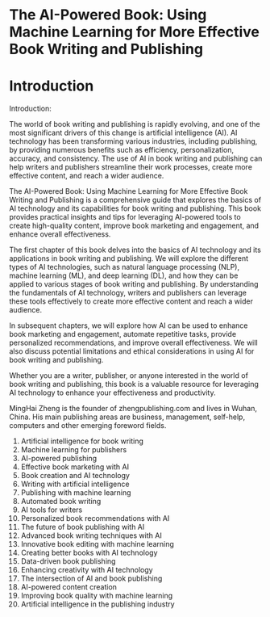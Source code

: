 # The AI-Powered Book: Using Machine Learning for More Effective Book Writing and Publishing

# Introduction

Introduction:

The world of book writing and publishing is rapidly evolving, and one of the most significant drivers of this change is artificial intelligence (AI). AI technology has been transforming various industries, including publishing, by providing numerous benefits such as efficiency, personalization, accuracy, and consistency. The use of AI in book writing and publishing can help writers and publishers streamline their work processes, create more effective content, and reach a wider audience.

The AI-Powered Book: Using Machine Learning for More Effective Book Writing and Publishing is a comprehensive guide that explores the basics of AI technology and its capabilities for book writing and publishing. This book provides practical insights and tips for leveraging AI-powered tools to create high-quality content, improve book marketing and engagement, and enhance overall effectiveness.

The first chapter of this book delves into the basics of AI technology and its applications in book writing and publishing. We will explore the different types of AI technologies, such as natural language processing (NLP), machine learning (ML), and deep learning (DL), and how they can be applied to various stages of book writing and publishing. By understanding the fundamentals of AI technology, writers and publishers can leverage these tools effectively to create more effective content and reach a wider audience.

In subsequent chapters, we will explore how AI can be used to enhance book marketing and engagement, automate repetitive tasks, provide personalized recommendations, and improve overall effectiveness. We will also discuss potential limitations and ethical considerations in using AI for book writing and publishing.

Whether you are a writer, publisher, or anyone interested in the world of book writing and publishing, this book is a valuable resource for leveraging AI technology to enhance your effectiveness and productivity.


MingHai Zheng is the founder of zhengpublishing.com and lives in Wuhan, China. His main publishing areas are business, management, self-help, computers and other emerging foreword fields.



1. Artificial intelligence for book writing
2. Machine learning for publishers
3. AI-powered publishing
4. Effective book marketing with AI
5. Book creation and AI technology
6. Writing with artificial intelligence
7. Publishing with machine learning
8. Automated book writing
9. AI tools for writers
10. Personalized book recommendations with AI
11. The future of book publishing with AI
12. Advanced book writing techniques with AI
13. Innovative book editing with machine learning
14. Creating better books with AI technology
15. Data-driven book publishing
16. Enhancing creativity with AI technology
17. The intersection of AI and book publishing
18. AI-powered content creation
19. Improving book quality with machine learning
20. Artificial intelligence in the publishing industry

